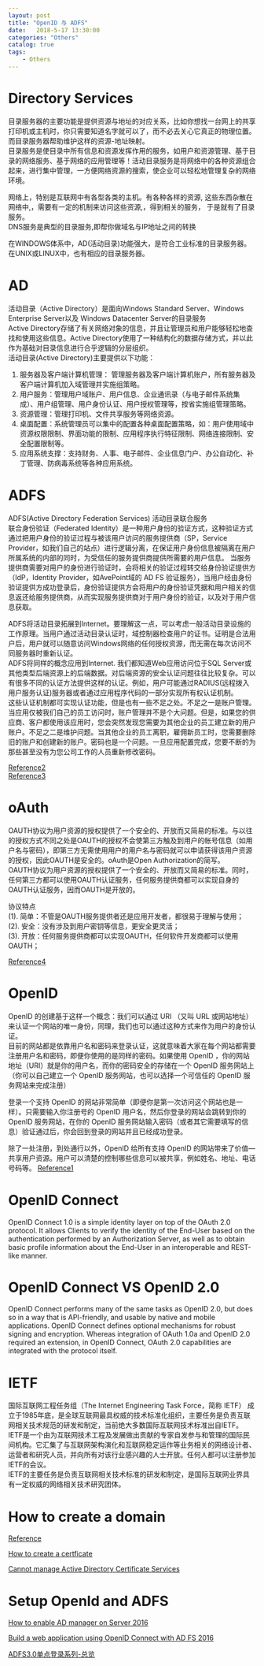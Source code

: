 ```yaml
---  
layout: post  
title: "OpenID 与 ADFS"  
date:   2018-5-17 13:30:00   
categories: "Others"  
catalog: true  
tags:   
    - Others  
---  
```

  


# Directory Services

目录服务器的主要功能是提供资源与地址的对应关系，比如你想找一台网上的共享打印机或主机时，你只需要知道名字就可以了，而不必去关心它真正的物理位置。而目录服务器帮助维护这样的资源-地址映射。  
目录服务是使目录中所有信息和资源发挥作用的服务，如用户和资源管理、基于目录的网络服务、基于网络的应用管理等！活动目录服务是将网络中的各种资源组合起来，进行集中管理，一方便网络资源的搜索，使企业可以轻松地管理复杂的网络环境。  

网络上，特别是互联网中有各型各类的主机。有各种各样的资源, 这些东西杂散在网络中,，需要有一定的机制来访问这些资源,，得到相关的服务， 于是就有了目录服务。  
DNS服务是典型的目录服务,即帮你做域名与IP地址之间的转换  
  
在WINDOWS体系中，AD(活动目录)功能强大，是符合工业标准的目录服务器。在UNIX或LINUX中，也有相应的目录服务器。   

# AD

活动目录（Active Directory）是面向Windows Standard Server、Windows Enterprise Server以及 Windows Datacenter Server的目录服务  
Active Directory存储了有关网络对象的信息，并且让管理员和用户能够轻松地查找和使用这些信息。Active Directory使用了一种结构化的数据存储方式，并以此作为基础对目录信息进行合乎逻辑的分层组织。  
活动目录(Active Directory)主要提供以下功能：  
1. 服务器及客户端计算机管理： 管理服务器及客户端计算机账户，所有服务器及客户端计算机加入域管理并实施组策略。  
2. 用户服务：管理用户域账户、用户信息、企业通讯录（与电子邮件系统集成）、用户组管理、用户身份认证、用户授权管理等，按省实施组管理策略。  
3. 资源管理：管理打印机、文件共享服务等网络资源。  
4. 桌面配置：系统管理员可以集中的配置各种桌面配置策略，如：用户使用域中资源权限限制、界面功能的限制、应用程序执行特征限制、网络连接限制、安全配置限制等。  
5. 应用系统支撑：支持财务、人事、电子邮件、企业信息门户、办公自动化、补丁管理、防病毒系统等各种应用系统。  


# ADFS

ADFS(Active Directory Federation Services) 活动目录联合服务  
联合身份验证（Federated Identity）是一种用户身份的验证方式，这种验证方式通过把用户身份的验证过程与被该用户访问的服务提供商（SP，Service Provider，如我们自己的站点）进行逻辑分离，在保证用户身份信息被隔离在用户所属系统的内部的同时，为受信任的服务提供商提供所需要的用户信息。
当服务提供商需要对用户的身份进行验证时，会将相关的验证过程转交给身份验证提供方（IdP，Identity Provider，如AvePoint域的 AD FS 验证服务），当用户经由身份验证提供方成功登录后，身份验证提供方会将用户的身份验证凭据和用户相关的信息返还给服务提供商，从而实现服务提供商对于用户身份的验证，以及对于用户信息获取。  
 
ADFS将活动目录拓展到Internet。要理解这一点，可以考虑一般活动目录设施的工作原理。当用户通过活动目录认证时，域控制器检查用户的证书。证明是合法用户后，用户就可以随意访问Windows网络的任何授权资源，而无需在每次访问不同服务器时重新认证。   
ADFS将同样的概念应用到Internet. 我们都知道Web应用访问位于SQL Server或其他类型后端资源上的后端数据。对后端资源的安全认证问题往往比较复杂。可以有很多不同的认证方法提供这样的认证。例如，用户可能通过RADIUS(远程拨入用户服务认证)服务器或者通过应用程序代码的一部分实现所有权认证机制。  
这些认证机制都可实现认证功能，但是也有一些不足之处。不足之一是账户管理。当应用仅被我们自己的员工访问时，账户管理并不是个大问题。但是，如果您的供应商、客户都使用该应用时，您会突然发现您需要为其他企业的员工建立新的用户账户。不足之二是维护问题。当其他企业的员工离职，雇佣新员工时，您需要删除旧的账户和创建新的账户。密码也是一个问题。一旦应用配置完成，您要不断的为那些甚至没有为您公司工作的人员重新修改密码。  


  
[Reference2](https://baike.baidu.com/item/ADFS/892989)  
[Reference3](https://blog.csdn.net/nista/article/details/49099921)


# oAuth   
OAUTH协议为用户资源的授权提供了一个安全的、开放而又简易的标准。与以往的授权方式不同之处是OAUTH的授权不会使第三方触及到用户的帐号信息（如用户名与密码），即第三方无需使用用户的用户名与密码就可以申请获得该用户资源的授权，因此OAUTH是安全的。oAuth是Open Authorization的简写。  
OAUTH协议为用户资源的授权提供了一个安全的、开放而又简易的标准。同时，任何第三方都可以使用OAUTH认证服务，任何服务提供商都可以实现自身的OAUTH认证服务，因而OAUTH是开放的。  

协议特点  
(1). 简单：不管是OAUTH服务提供者还是应用开发者，都很易于理解与使用；  
(2). 安全：没有涉及到用户密钥等信息，更安全更灵活；  
(3). 开放：任何服务提供商都可以实现OAUTH，任何软件开发商都可以使用OAUTH；  
  
[Reference4](https://baike.baidu.com/item/oAuth/7153134?fr=aladdin)  



# OpenID

OpenID 的创建基于这样一个概念：我们可以通过 URI （又叫 URL 或网站地址）来认证一个网站的唯一身份，同理，我们也可以通过这种方式来作为用户的身份认证。  
目前的网站都是依靠用户名和密码来登录认证，这就意味着大家在每个网站都需要注册用户名和密码，即便你使用的是同样的密码。如果使用 OpenID ，你的网站地址（URI）就是你的用户名，而你的密码安全的存储在一个 OpenID 服务网站上（你可以自己建立一个 OpenID 服务网站，也可以选择一个可信任的 OpenID 服务网站来完成注册）  

登录一个支持 OpenID 的网站非常简单（即便你是第一次访问这个网站也是一样）。只需要输入你注册号的 OpenID 用户名，然后你登录的网站会跳转到你的 OpenID 服务网站，在你的 OpenID 服务网站输入密码（或者其它需要填写的信息）验证通过后，你会回到登录的网站并且已经成功登录。  

除了一处注册，到处通行以外，OpenID 给所有支持 OpenID 的网站带来了价值—共享用户资源。用户可以清楚的控制哪些信息可以被共享，例如姓名、地址、电话号码等。
[Reference1](https://baike.baidu.com/item/OpenID/2267230?fr=aladdin)   

# OpenID Connect

OpenID Connect 1.0 is a simple identity layer on top of the OAuth 2.0 protocol. It allows Clients to verify the identity of the End-User based on the authentication performed by an Authorization Server, as well as to obtain basic profile information about the End-User in an interoperable and REST-like manner.  

# OpenID Connect VS OpenID 2.0

OpenID Connect performs many of the same tasks as OpenID 2.0, but does so in a way that is API-friendly, and usable by native and mobile applications. OpenID Connect defines optional mechanisms for robust signing and encryption. Whereas integration of OAuth 1.0a and OpenID 2.0 required an extension, in OpenID Connect, OAuth 2.0 capabilities are integrated with the protocol itself.   

# IETF  
国际互联网工程任务组（The Internet Engineering Task Force，简称 IETF） 成立于1985年底，是全球互联网最具权威的技术标准化组织，主要任务是负责互联网相关技术规范的研发和制定，当前绝大多数国际互联网技术标准出自IETF。  
IETF是一个由为互联网技术工程及发展做出贡献的专家自发参与和管理的国际民间机构。它汇集了与互联网架构演化和互联网稳定运作等业务相关的网络设计者、运营者和研究人员，并向所有对该行业感兴趣的人士开放。任何人都可以注册参加IETF的会议。  
IETF的主要任务是负责互联网相关技术标准的研发和制定，是国际互联网业界具有一定权威的网络相关技术研究团体。   


# How to create a domain

[Reference](https://win10faq.com/create-domain-windows-server/)

[How to create a certficate](https://jingyan.baidu.com/article/20b68a88a0d96d796dec6245.html)

[Cannot manage Active Directory Certificate Services](http://clintboessen.blogspot.in/2013/11/cannot-manage-active-directory.html)

# Setup OpenId and ADFS

[How to enable AD manager on Server 2016](https://docs.microsoft.com/en-us/windows-server/identity/ad-fs/deployment/install-the-ad-fs-role-service)

[Build a web application using OpenID Connect with AD FS 2016](https://docs.microsoft.com/en-us/windows-server/identity/ad-fs/development/enabling-openid-connect-with-ad-fs)

[ADFS3.0单点登录系列-总览](http://www.cnblogs.com/hudun/p/5912385.html)